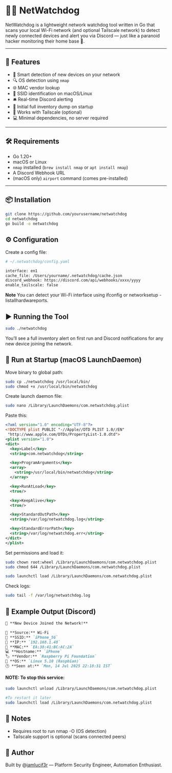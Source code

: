 # 🕵️‍♂️ NetWatchdog

NetWatchdog is a lightweight network watchdog tool written in Go that scans your local Wi-Fi network (and optional Tailscale network) to detect newly connected devices and alert you via Discord — just like a paranoid hacker monitoring their home base 👀.

---

## 🚀 Features

- 🧠 Smart detection of new devices on your network
- 🔍 OS detection using `nmap`
- 🌐 MAC vendor lookup
- 📶 SSID identification on macOS/Linux
- 🛎️ Real-time Discord alerting
- 📜 Initial full inventory dump on startup
- 🧠 Works with Tailscale (optional)
- 💻 Minimal dependencies, no server required

---

## 🛠 Requirements

- Go 1.20+
- macOS or Linux
- `nmap` installed (`brew install nmap` or `apt install nmap`)
- A Discord Webhook URL
- (macOS only) `airport` command (comes pre-installed)

---

## 📦 Installation

```bash
git clone https://github.com/yourusername/netwatchdog
cd netwatchdog
go build -o netwatchdog
```

## ⚙️ Configuration

Create a config file:

```bash
# ~/.netwatchdog/config.yaml

interface: en1
cache_file: /Users/yourname/.netwatchdog/cache.json
discord_webhook: https://discord.com/api/webhooks/xxxx/yyyy
enable_tailscale: false

```
**Note** You can detect your Wi-Fi interface using ifconfig or networksetup -listallhardwareports.

## ▶️ Running the Tool

```bash
sudo ./netwatchdog
```
You’ll see a full inventory alert on first run and Discord notifications for any new device joining the network.

## 🔁 Run at Startup (macOS LaunchDaemon)
Move binary to global path:

```bash
sudo cp ./netwatchdog /usr/local/bin/
sudo chmod +x /usr/local/bin/netwatchdog
```
Create launch daemon file:

```bash
sudo nano /Library/LaunchDaemons/com.netwatchdog.plist
```
Paste this:

```xml
<?xml version="1.0" encoding="UTF-8"?>
<!DOCTYPE plist PUBLIC "-//Apple//DTD PLIST 1.0//EN"
 "http://www.apple.com/DTDs/PropertyList-1.0.dtd">
<plist version="1.0">
<dict>
  <key>Label</key>
  <string>com.netwatchdog</string>

  <key>ProgramArguments</key>
  <array>
    <string>/usr/local/bin/netwatchdog</string>
  </array>

  <key>RunAtLoad</key>
  <true/>

  <key>KeepAlive</key>
  <true/>

  <key>StandardOutPath</key>
  <string>/var/log/netwatchdog.log</string>

  <key>StandardErrorPath</key>
  <string>/var/log/netwatchdog.err</string>
</dict>
</plist>
```

Set permissions and load it:

```bash
sudo chown root:wheel /Library/LaunchDaemons/com.netwatchdog.plist
sudo chmod 644 /Library/LaunchDaemons/com.netwatchdog.plist

sudo launchctl load /Library/LaunchDaemons/com.netwatchdog.plist
```

Check logs:
```bash
sudo tail -f /var/log/netwatchdog.log
```

## 🧪 Example Output (Discord)

```markdown
🚨 **New Device Joined the Network!**

📍 **Source:** Wi-Fi  
📶 **SSID:** `iPhone_5G`  
📡 **IP:** `192.168.1.48`  
🔗 **MAC:** `EA:38:41:BC:AC:2A`  
💻 **Hostname:** `iPhone`  
🏷️ **Vendor:** `Raspberry Pi Foundation`  
🧠 **OS:** `Linux 5.10 (Raspbian)`  
🕒 **Seen at:** `Mon, 14 Jul 2025 22:18:31 IST`
```

#### NOTE: To stop this service:

```bash
sudo launchctl unload /Library/LaunchDaemons/com.netwatchdog.plist

#To restart it later
sudo launchctl load /Library/LaunchDaemons/com.netwatchdog.plist

```

## 🔐 Notes

- Requires root to run nmap -O (OS detection)
- Tailscale support is optional (scans connected peers)

## 🤘 Author

Built by @[iamlucif3r](https://www.github.com/iamlucif3r) — Platform Security Engineer, Automation Enthusiast.